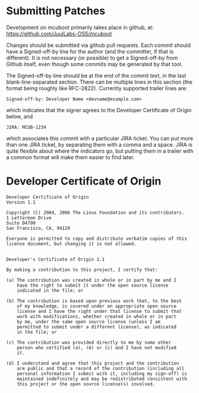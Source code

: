 # Submitting Patches

Development on mcuboot primarily takes place in github, at:
https://github.com/JuulLabs-OSS/mcuboot

Changes should be submitted via github pull requests.  Each commit
should have a Signed-off-by line for the author (and the committer, if
that is different).  It is not necessary (or possible) to get a
Signed-off-by from Github itself, even though some commits may be
generated by that tool.

The Signed-off-by line should be at the end of the commit text, in the
last blank-line-separated section.  There can be multiple lines in
this section (the format being roughly like RFC-2822).  Currently
supported trailer lines are:

    Signed-off-by: Developer Name <devname@example.com>

which indicates that the signer agrees to the Developer Certificate of
Origin below, and

    JIRA: MCUB-1234

which associates this commit with a particular JIRA ticket.  You can
put more than one JIRA ticket, by separating them with a comma and a
space.  JIRA is quite flexible about where the indicators go, but
putting them in a trailer with a common format will make them easier
to find later.

# Developer Certificate of Origin

```
Developer Certificate of Origin
Version 1.1

Copyright (C) 2004, 2006 The Linux Foundation and its contributors.
1 Letterman Drive
Suite D4700
San Francisco, CA, 94129

Everyone is permitted to copy and distribute verbatim copies of this
license document, but changing it is not allowed.


Developer's Certificate of Origin 1.1

By making a contribution to this project, I certify that:

(a) The contribution was created in whole or in part by me and I
    have the right to submit it under the open source license
    indicated in the file; or

(b) The contribution is based upon previous work that, to the best
    of my knowledge, is covered under an appropriate open source
    license and I have the right under that license to submit that
    work with modifications, whether created in whole or in part
    by me, under the same open source license (unless I am
    permitted to submit under a different license), as indicated
    in the file; or

(c) The contribution was provided directly to me by some other
    person who certified (a), (b) or (c) and I have not modified
    it.

(d) I understand and agree that this project and the contribution
    are public and that a record of the contribution (including all
    personal information I submit with it, including my sign-off) is
    maintained indefinitely and may be redistributed consistent with
    this project or the open source license(s) involved.
```
